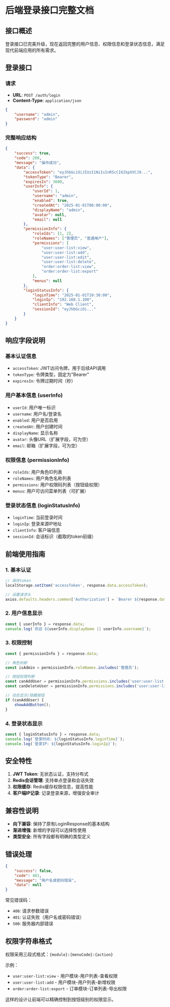 # 后端登录接口完整文档

## 接口概述

登录接口已完美升级，现在返回完整的用户信息、权限信息和登录状态信息，满足现代前端应用的所有需求。

## 登录接口

### 请求
- **URL**: `POST /auth/login`
- **Content-Type**: `application/json`

```json
{
    "username": "admin",
    "password": "admin"
}
```

### 完整响应结构

```json
{
    "success": true,
    "code": 200,
    "message": "操作成功",
    "data": {
        "accessToken": "eyJhbGciOiJIUzI1NiIsInR5cCI6IkpXVCJ9...",
        "tokenType": "Bearer",
        "expiresIn": 3600,
        "userInfo": {
            "userId": 1,
            "username": "admin",
            "enabled": true,
            "createdAt": "2025-01-01T08:00:00",
            "displayName": "admin",
            "avatar": null,
            "email": null
        },
        "permissionInfo": {
            "roleIds": [1, 2],
            "roleNames": ["管理员", "普通用户"],
            "permissions": [
                "user:user-list:view",
                "user:user-list:add",
                "user:user-list:edit",
                "user:user-list:delete",
                "order:order-list:view",
                "order:order-list:export"
            ],
            "menus": null
        },
        "loginStatusInfo": {
            "loginTime": "2025-01-01T10:30:00",
            "loginIp": "192.168.1.100",
            "clientInfo": "Web Client",
            "sessionId": "eyJhbGciOi..."
        }
    }
}
```

## 响应字段说明

### 基本认证信息
- `accessToken`: JWT访问令牌，用于后续API调用
- `tokenType`: 令牌类型，固定为"Bearer"
- `expiresIn`: 令牌过期时间（秒）

### 用户基本信息 (userInfo)
- `userId`: 用户唯一标识
- `username`: 用户名/登录名
- `enabled`: 用户是否启用
- `createdAt`: 用户创建时间
- `displayName`: 显示名称
- `avatar`: 头像URL（扩展字段，可为空）
- `email`: 邮箱（扩展字段，可为空）

### 权限信息 (permissionInfo)
- `roleIds`: 用户角色ID列表
- `roleNames`: 用户角色名称列表
- `permissions`: 用户权限码列表（按钮级权限）
- `menus`: 用户可访问菜单列表（可扩展）

### 登录状态信息 (loginStatusInfo)
- `loginTime`: 当前登录时间
- `loginIp`: 登录来源IP地址
- `clientInfo`: 客户端信息
- `sessionId`: 会话标识（截取的token前缀）

## 前端使用指南

### 1. 基本认证
```javascript
// 保存token
localStorage.setItem('accessToken', response.data.accessToken);

// 设置请求头
axios.defaults.headers.common['Authorization'] = `Bearer ${response.data.accessToken}`;
```

### 2. 用户信息显示
```javascript
const { userInfo } = response.data;
console.log(`欢迎 ${userInfo.displayName || userInfo.username}`);
```

### 3. 权限控制
```javascript
const { permissionInfo } = response.data;

// 角色判断
const isAdmin = permissionInfo.roleNames.includes('管理员');

// 按钮权限判断
const canAddUser = permissionInfo.permissions.includes('user:user-list:add');
const canDeleteUser = permissionInfo.permissions.includes('user:user-list:delete');

// 动态显示/隐藏按钮
if (canAddUser) {
    showAddButton();
}
```

### 4. 登录状态显示
```javascript
const { loginStatusInfo } = response.data;
console.log(`登录时间: ${loginStatusInfo.loginTime}`);
console.log(`登录IP: ${loginStatusInfo.loginIp}`);
```

## 安全特性

1. **JWT Token**: 无状态认证，支持分布式
2. **Redis会话管理**: 支持单点登录和会话失效
3. **权限缓存**: Redis缓存权限信息，提高性能
4. **客户端IP记录**: 记录登录来源，增强安全审计

## 兼容性说明

- **向下兼容**: 保持了原有LoginResponse的基本结构
- **渐进增强**: 新增的字段可以选择性使用
- **类型安全**: 所有字段都有明确的类型定义

## 错误处理

```json
{
    "success": false,
    "code": 401,
    "message": "用户名或密码错误",
    "data": null
}
```

常见错误码：
- `400`: 请求参数错误
- `401`: 认证失败（用户名或密码错误）
- `500`: 服务器内部错误

## 权限字符串格式

权限采用三段式格式：`{module}:{menuCode}:{action}`

示例：
- `user:user-list:view` - 用户模块-用户列表-查看权限
- `user:user-list:add` - 用户模块-用户列表-新增权限
- `order:order-list:export` - 订单模块-订单列表-导出权限

这样的设计让前端可以精确控制到按钮级别的权限显示。
